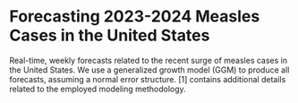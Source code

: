 # Forecasting 2023-2024 Measles Cases in the United States
 Real-time, weekly forecasts related to the recent surge of measles cases in the United States. We use a generalized growth model (GGM) to produce all forecasts, assuming a normal error structure. [1] contains additional details related to the employed modeling methodology. 
